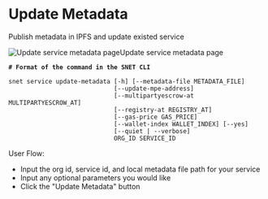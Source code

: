 # Update Metadata

Publish metadata in IPFS and update existed service

![Update service metadata page](/assets/images/products/AIMarketplace/TUI/UpdateServiceMetadataPage.webp)Update service metadata page

<pre class="language-bash"><code class="lang-bash"><strong># Format of the command in the SNET CLI
</strong>
snet service update-metadata [-h] [--metadata-file METADATA_FILE]
                             [--update-mpe-address]
                             [--multipartyescrow-at MULTIPARTYESCROW_AT]
                             [--registry-at REGISTRY_AT]
                             [--gas-price GAS_PRICE]
                             [--wallet-index WALLET_INDEX] [--yes]
                             [--quiet | --verbose]
                             ORG_ID SERVICE_ID
</code></pre>

User Flow:

* Input the org id, service id, and local metadata file path for your service
* Input any optional parameters you would like
* Click the "Update Metadata" button
